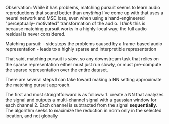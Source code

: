Observation:  While it has problems, matching pursuit seems to learn audio 
reproductions that sound better than _anything_ I've come up with that uses
a neural network and MSE loss, even when using a hand-engineered "perceptually-
motivated" transformation of the audio.  I _think_ this is because matching 
pursuit works in a highly-local way;  the full audio residual is never 
considered.

Matching pursuit:
    - sidesteps the problems caused by a frame-based audio representation
    - leads to a highly sparse and interpretible representation


That said, matching pursuit is _slow_, so any downstream task that relies
on the sparse representation either must just run slowly, or must pre-compute
the sparse representation over the entire dataset.

There are several steps I can take toward making a NN setting approximate
the matching pursuit approach.  

The first and most straightforward is as follows:
    1. create a NN that analyzes the signal and outputs a multi-channel signal with a gaussian window for each channel
    2. Each channel is subtracted from the signal **sequentially**.  The algorithm seeks to maximize the reduction 
        in norm only in the selected location, and not globally

